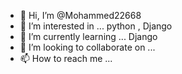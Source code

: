 - 👋 Hi, I’m @Mohammed22668
- 👀 I’m interested in ... python , Django
- 🌱 I’m currently learning ... Django
- 💞️ I’m looking to collaborate on ...
- 📫 How to reach me ...

<!---
Mohammed22668/Mohammed22668 is a ✨ special ✨ repository because its `README.md` (this file) appears on your GitHub profile.
You can click the Preview link to take a look at your changes.
--->
